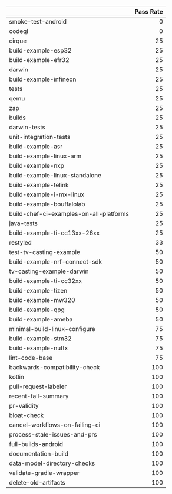 |                                         |   Pass Rate |
|:----------------------------------------|------------:|
| smoke-test-android                      |           0 |
| codeql                                  |           0 |
| cirque                                  |          25 |
| build-example-esp32                     |          25 |
| build-example-efr32                     |          25 |
| darwin                                  |          25 |
| build-example-infineon                  |          25 |
| tests                                   |          25 |
| qemu                                    |          25 |
| zap                                     |          25 |
| builds                                  |          25 |
| darwin-tests                            |          25 |
| unit-integration-tests                  |          25 |
| build-example-asr                       |          25 |
| build-example-linux-arm                 |          25 |
| build-example-nxp                       |          25 |
| build-example-linux-standalone          |          25 |
| build-example-telink                    |          25 |
| build-example-i-mx-linux                |          25 |
| build-example-bouffalolab               |          25 |
| build-chef-ci-examples-on-all-platforms |          25 |
| java-tests                              |          25 |
| build-example-ti-cc13xx-26xx            |          25 |
| restyled                                |          33 |
| test-tv-casting-example                 |          50 |
| build-example-nrf-connect-sdk           |          50 |
| tv-casting-example-darwin               |          50 |
| build-example-ti-cc32xx                 |          50 |
| build-example-tizen                     |          50 |
| build-example-mw320                     |          50 |
| build-example-qpg                       |          50 |
| build-example-ameba                     |          50 |
| minimal-build-linux-configure           |          75 |
| build-example-stm32                     |          75 |
| build-example-nuttx                     |          75 |
| lint-code-base                          |          75 |
| backwards-compatibility-check           |         100 |
| kotlin                                  |         100 |
| pull-request-labeler                    |         100 |
| recent-fail-summary                     |         100 |
| pr-validity                             |         100 |
| bloat-check                             |         100 |
| cancel-workflows-on-failing-ci          |         100 |
| process-stale-issues-and-prs            |         100 |
| full-builds-android                     |         100 |
| documentation-build                     |         100 |
| data-model-directory-checks             |         100 |
| validate-gradle-wrapper                 |         100 |
| delete-old-artifacts                    |         100 |